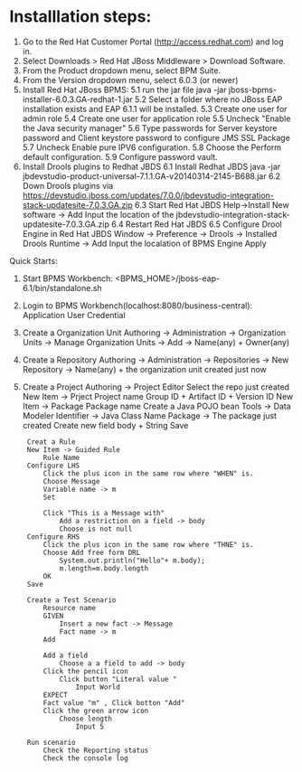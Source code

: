 # Installlation steps:
1. Go to the Red Hat Customer Portal (http://access.redhat.com) and log in.
2. Select Downloads > Red Hat JBoss Middleware > Download Software.
3. From the Product dropdown menu, select BPM Suite.
4. From the Version dropdown menu, select 6.0.3 (or newer)
5. Install Red Hat JBoss BPMS:
5.1 run the jar file
	java -jar jboss-bpms-installer-6.0.3.GA-redhat-1.jar
5.2 Select a folder where no JBoss EAP installation exists and EAP 6.1.1 will be installed.
5.3 Create one user for admin role
5.4 Create one user for application role
5.5 Uncheck "Enable the Java security manager"
5.6 Type passwords for Server keystore password and Client keystore password to configure JMS SSL Package
5.7 Uncheck Enable pure IPV6 configuration.
5.8 Choose the Perform default configuration.
5.9 Configure password vault.
6. Install Drools plugins to Redhat JBDS
6.1 Install Redhat JBDS
	java -jar jbdevstudio-product-universal-7.1.1.GA-v20140314-2145-B688.jar
6.2 Down Drools plugins via https://devstudio.jboss.com/updates/7.0.0/jbdevstudio-integration-stack-updatesite-7.0.3.GA.zip
6.3 Start Red Hat JBDS
	Help->Install New software -> Add 
		Input the location of the jbdevstudio-integration-stack-updatesite-7.0.3.GA.zip
6.4 Restart Red Hat JBDS
6.5 Configure Drool Engine in Red Hat JBDS
	Window -> Preference -> Drools -> Installed Drools Runtime -> Add
		Input the localation of BPMS Engine
	Apply


Quick Starts:
1. Start BPMS Workbench:
	<BPMS_HOME>/jboss-eap-6.1/bin/standalone.sh
2. Login to BPMS Workbench(localhost:8080/business-central):
	Application User Credential
3. Create a Organization Unit
	Authoring -> Administration -> Organization Units -> Manage Organization Units -> Add -> Name(any) + Owner(any)
4. Create a Repository
	Authoring -> Administration -> Repositories -> New Repository -> Name(any) + the organization unit created just now
5. Create a Project
	Authoring -> Project Editor
		Select the repo just created 
		New Item -> Prject
			Project name
				Group ID + Artifact ID + Version ID
		New Item -> Package
			Package name
		Create a Java POJO bean
			Tools -> Data Modeler
				Identifier -> Java Class Name
				Package -> The package just created
				Create new field
					body  + String
			Save
		
		Creat a Rule
		New Item -> Guided Rule
			Rule Name
		Configure LHS
			Click the plus icon in the same row where "WHEN" is.
			Choose Message
			Variable name -> m
			Set

			Click "This is a Message with"
				Add a restriction on a field -> body
				Choose is not null
		Configure RHS
			Click the plus icon in the same row where "THNE" is.
			Choose Add free form DRL
				System.out.println("Hello"+ m.body);
				m.length=m.body.length
			OK
		Save

		Create a Test Scenario
			Resource name
			GIVEN
				Insert a new fact -> Message
				Fact name -> m
			Add
			
			Add a field
				Choose a a field to add -> body
			Click the pencil icon
				Click button "Literal value "
					Input World
			EXPECT
			Fact value "m" , Click botton "Add"
			Click the green arrow icon
				Choose length 
					Input 5
			
		Run scenario
			Check the Reporting status 
			Check the console log 


			

		



	
